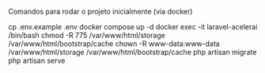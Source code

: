 Comandos para rodar o projeto inicialmente (via docker)

cp .env.example .env
docker compose up -d
docker exec -it laravel-acelerai /bin/bash
chmod -R 775 /var/www/html/storage /var/www/html/bootstrap/cache
chown -R www-data:www-data /var/www/html/storage /var/www/html/bootstrap/cache
php artisan migrate
php artisan serve
